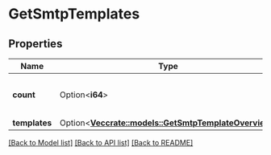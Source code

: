 # GetSmtpTemplates

## Properties

Name | Type | Description | Notes
------------ | ------------- | ------------- | -------------
**count** | Option<**i64**> | Count of transactional email templates | [optional]
**templates** | Option<[**Vec<crate::models::GetSmtpTemplateOverview>**](getSmtpTemplateOverview.md)> |  | [optional]

[[Back to Model list]](../README.md#documentation-for-models) [[Back to API list]](../README.md#documentation-for-api-endpoints) [[Back to README]](../README.md)


